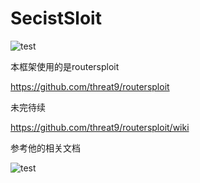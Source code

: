 # SecistSloit 
![test](https://img.shields.io/badge/style-plastic-green.svg?logo=appveyor&longCache=true&style=plastic)

本框架使用的是routersploit

https://github.com/threat9/routersploit


未完待续

https://github.com/threat9/routersploit/wiki

参考他的相关文档

![test](https://img.shields.io/badge/style-plastic-green.svg?logo=appveyor&longCache=true&style=plastic)
